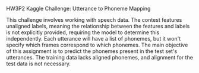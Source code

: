 HW3P2 Kaggle Challenge: Utterance to Phoneme Mapping

This challenge involves working with speech data. The contest features unaligned labels, meaning the relationship between the features and labels is not explicitly provided, requiring the model to determine this independently. Each utterance will have a list of phonemes, but it won't specify which frames correspond to which phonemes. The main objective of this assignment is to predict the phonemes present in the test set's utterances. The training data lacks aligned phonemes, and alignment for the test data is not necessary.
